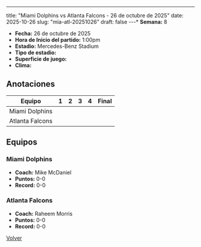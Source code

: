 ---
title: "Miami Dolphins vs Atlanta Falcons - 26 de octubre de 2025"
date: 2025-10-26
slug: "mia-atl-20251026"
draft: false
---* **Semana:** 8
* **Fecha:** 26 de octubre de 2025
* **Hora de Inicio del partido:** 1:00pm
* **Estadio:** Mercedes-Benz Stadium
* **Tipo de estadio:** 
* **Superficie de juego:** 
* **Clima:** 




## Anotaciones
| Equipo | 1 | 2 | 3 | 4 | Final |
|--------|---|---|---|---|-------|
| Miami Dolphins  |   |   |   |    |  |
| Atlanta Falcons  |   |   |   |    |  |


## Equipos


### Miami Dolphins
* **Coach:** Mike McDaniel
* **Puntos:** 0-0
* **Record:** 0-0

### Atlanta Falcons
* **Coach:** Raheem Morris
* **Puntos:** 0-0
* **Record:** 0-0


[Volver](/historia/2025)
